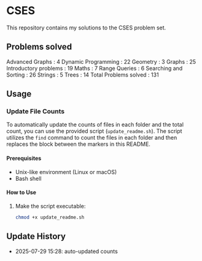 # CSES

This repository contains my solutions to the CSES problem set.

## Problems solved
<!-- COUNTS START -->
Advanced Graphs : 4
Dynamic Programming : 22
Geometry : 3
Graphs : 25
Introductory problems : 19
Maths : 7
Range Queries : 6
Searching and Sorting : 26
Strings : 5
Trees : 14
Total Problems solved : 131
<!-- COUNTS END -->

## Usage

### Update File Counts

To automatically update the counts of files in each folder and the total count, you can use the provided script (`update_readme.sh`). The script utilizes the `find` command to count the files in each folder and then replaces the block between the markers in this README.

#### Prerequisites

- Unix-like environment (Linux or macOS)
- Bash shell

#### How to Use

1. Make the script executable:

   ```bash
   chmod +x update_readme.sh

## Update History
- 2025-07-29 15:28: auto-updated counts
